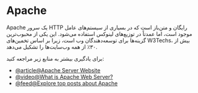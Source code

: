 # Apache

Apache یک سرور HTTP رایگان و متن‌باز است که در بسیاری از سیستم‌های عامل موجود است، اما عمدتاً در توزیع‌های لینوکس استفاده می‌شود. این یکی از محبوب‌ترین گزینه‌ها برای توسعه‌دهندگان وب است، زیرا بر اساس تخمین‌های W3Techs، بیش از ۳۰٪ از همه وب‌سایت‌ها را تشکیل می‌دهد.

برای یادگیری بیشتر به منابع زیر مراجعه کنید:

- [@article@Apache Server Website](https://httpd.apache.org/)
- [@video@What is Apache Web Server?](https://www.youtube.com/watch?v=kaaenHXO4t4)
- [@feed@Explore top posts about Apache](https://app.daily.dev/tags/apache?ref=roadmapsh)
